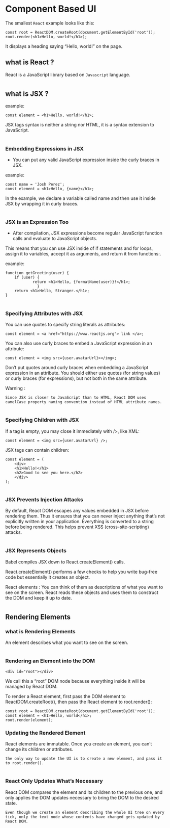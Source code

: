 # Component Based UI

The smallest `React` example looks like this:

    const root = ReactDOM.createRoot(document.getElementById('root'));
    root.render(<h1>Hello, world!</h1>);

It displays a heading saying “Hello, world!” on the page.

## what is React ?

React is a JavaScript library based on `Javascript` language.

#

## what is JSX ?

example:

    const element = <h1>Hello, world!</h1>;

JSX tags syntax is neither a string nor HTML, it is a syntax extension to JavaScript.

#

### Embedding Expressions in JSX

- You can put any valid JavaScript expression inside the curly braces in JSX.

example:

    const name = 'Josh Perez';
    const element = <h1>Hello, {name}</h1>;

In the example, we declare a variable called name and then use it inside JSX by wrapping it in curly braces.

#

### JSX is an Expression Too

- After compilation, JSX expressions become regular JavaScript function calls and evaluate to JavaScript objects.

This means that you can use JSX inside of if statements and for loops, assign it to variables, accept it as arguments, and return it from functions:.

example:

    function getGreeting(user) {
        if (user) {
                return <h1>Hello, {formatName(user)}!</h1>;
                  }
        return <h1>Hello, Stranger.</h1>;
    }

#

### Specifying Attributes with JSX

You can use quotes to specify string literals as attributes:

    const element = <a href="https://www.reactjs.org"> link </a>;

You can also use curly braces to embed a JavaScript expression in an attribute:

    const element = <img src={user.avatarUrl}></img>;

Don’t put quotes around curly braces when embedding a JavaScript expression in an attribute. You should either use quotes (for string values) or curly braces (for expressions), but not both in the same attribute.

Warning :

    Since JSX is closer to JavaScript than to HTML, React DOM uses camelCase property naming convention instead of HTML attribute names.

#

### Specifying Children with JSX

If a tag is empty, you may close it immediately with />, like XML:

    const element = <img src={user.avatarUrl} />;

JSX tags can contain children:

    const element = (
        <div>
        <h1>Hello!</h1>
        <h2>Good to see you here.</h2>
        </div>
    );

#

### JSX Prevents Injection Attacks

By default, React DOM escapes any values embedded in JSX before rendering them. Thus it ensures that you can never inject anything that’s not explicitly written in your application. Everything is converted to a string before being rendered. This helps prevent XSS (cross-site-scripting) attacks.

#

### JSX Represents Objects

Babel compiles JSX down to React.createElement() calls.

React.createElement() performs a few checks to help you write bug-free code but essentially it creates an object.

React elements : You can think of them as descriptions of what you want to see on the screen. React reads these objects and uses them to construct the DOM and keep it up to date.

#

## Rendering Elements

### what is Rendering Elements

An element describes what you want to see on the screen.

#

### Rendering an Element into the DOM

    <div id="root"></div>

We call this a “root” DOM node because everything inside it will be managed by React DOM.

To render a React element, first pass the DOM element to ReactDOM.createRoot(), then pass the React element to root.render():

    const root = ReactDOM.createRoot(document.getElementById('root'));
    const element = <h1>Hello, world</h1>;
    root.render(element);

### Updating the Rendered Element

React elements are immutable. Once you create an element, you can’t change its children or attributes.

    the only way to update the UI is to create a new element, and pass it to root.render().

#

### React Only Updates What’s Necessary

React DOM compares the element and its children to the previous one, and only applies the DOM updates necessary to bring the DOM to the desired state.

    Even though we create an element describing the whole UI tree on every tick, only the text node whose contents have changed gets updated by React DOM.
